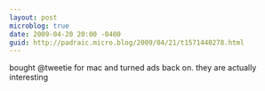 ```yaml
---
layout: post
microblog: true
date: 2009-04-20 20:00 -0400
guid: http://padraic.micro.blog/2009/04/21/t1571440278.html
---
```

bought @tweetie for mac and turned ads back on. they are actually interesting

